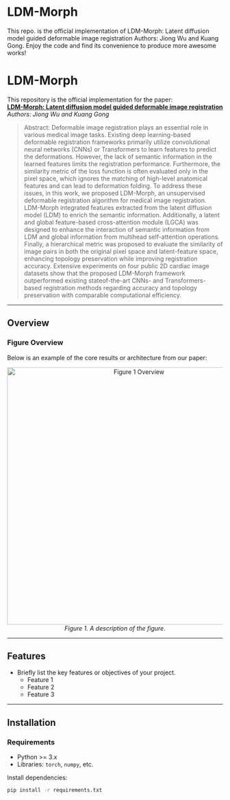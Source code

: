 # LDM-Morph

This repo. is the official implementation of LDM-Morph: Latent diffusion model guided deformable image registration
Authors: Jiong Wu and Kuang Gong.
Enjoy the code and find its convenience to produce more awesome works!

# LDM-Morph

This repository is the official implementation for the paper:  
**[LDM-Morph: Latent diffusion model guided deformable image registration](https://arxiv.org/pdf/2411.15426)**  
*Authors: Jiong Wu and Kuang Gong*

> Abstract: Deformable image registration plays an essential role in various medical image tasks. Existing deep learning-based
> deformable registration frameworks primarily utilize convolutional neural networks (CNNs) or Transformers to learn features to predict the
deformations. However, the lack of semantic information in the learned features limits the registration performance. Furthermore,
the similarity metric of the loss function is often evaluated only in the pixel space, which ignores the matching of high-level
anatomical features and can lead to deformation folding. To address these issues, in this work, we proposed LDM-Morph, an
unsupervised deformable registration algorithm for medical image registration. LDM-Morph integrated features extracted from the
latent diffusion model (LDM) to enrich the semantic information. Additionally, a latent and global feature-based cross-attention
module (LGCA) was designed to enhance the interaction of semantic information from LDM and global information from multihead
self-attention operations. Finally, a hierarchical metric was proposed to evaluate the similarity of image pairs in both the
original pixel space and latent-feature space, enhancing topology preservation while improving registration accuracy. Extensive
experiments on four public 2D cardiac image datasets show that the proposed LDM-Morph framework outperformed existing stateof-the-art
CNNs- and Transformers-based registration methods regarding accuracy and topology preservation with comparable
computational efficiency.

---

## Overview

### Figure Overview
Below is an example of the core results or architecture from our paper:

<p align="center">
  <img src="path/to/figure1.png" alt="Figure 1 Overview" width="600">
  <br>
  <em>Figure 1. A description of the figure.</em>
</p>

---

## Features

- Briefly list the key features or objectives of your project.
  - Feature 1
  - Feature 2
  - Feature 3

---

## Installation

### Requirements
- Python >= 3.x
- Libraries: `torch`, `numpy`, etc.

Install dependencies:
```bash
pip install -r requirements.txt
